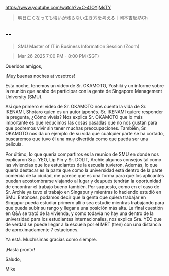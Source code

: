 https://www.youtube.com/watch?v=C-41OYjMsTY

> 明日亡くなっても悔いが残らない生き方を考える｜岡本吉起塾Ch

## --

> SMU Master of IT in Business Information Session (Zoom)

> Mar 26 2025 7:00 PM - 8:00 PM (SGT)

Queridos amigos,

¡Muy buenas noches at vosotros!

Esta noche, tenemos un video de Sr. OKAMOTO, Yoshiki y un informe sobre la reunión que acabo de participar con la gente de Singapore Management University (SMU).

Así que primero el video de Sr. OKAMOTO nos cuenta la vida de Sr. IKENAMI, Shotaro quien es un autor japonés. Sr. IKENAMI quiere responder la pregunta, ¿Cómo vivéis? Nos explica Sr. OKAMOTO que lo más importante es que reducimos las cosas pasadas que no nos gustan para que podremos vivir sin tener muchas preocupaciones. También, Sr. OKAMOTO nos da un ejemplo de su vida que cualquier parte se ha cortado, buscaremos que tuvo él una muy divertida como que pueda ser una película.

Por último, lo que quería compartiros es la reuníon de SMU en donde nos explicaron Sra. YEO, Lip Pin y Sr. DOLIT, Archie algunos consejos tal como las viviencias que los estudiantes de la escuela tuvieron. Además, lo que quería destacar es la parte que como la universidad está dentro de la parte comercia de la ciudad, me parece que es una forma para que los aplicantes puedan acostombrarse viajando al lugar y después tendrán la oportunidad de encontrar el trabajo bueno también. Por supuesto, como en el caso de Sr. Archie ya tuvo el trabajo en Singapur y mientras lo haciendo estudió en SMU. Entonces, podamos decir que la genta que quiera trabajar en Singapur pueda estudiar primero allí o sea estudie mientras trabajando para que pueda subir su rango y llegar a una posición más alta. La final cuestión en Q&A se trató de la vivienda, y como todavía no hay una dentro de la universidad para los estudiantes internacionales, nos explica Sra. YEO que de verdad se puede llegar a la escuela por el MRT (tren) con una distancia de aproximadamente 7 estaciones. 

Ya está. Muchísimas gracias como siempre.

¡Hasta pronto!

Saludo,

Mike
